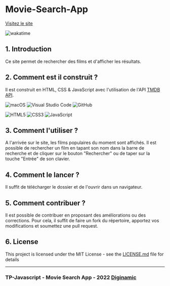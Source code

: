 # Movie-Search-App

[Visitez le site](https://movie-search-app.mtdevweb.com/)

![wakatime](https://wakatime.com/badge/user/933ebfa6-42e4-4a54-b3fc-658e9f1ab22f/project/48b17fad-daa0-45c5-80c0-69e169e3e74b.svg)

## 1. Introduction

Ce site permet de rechercher des films et d'afficher les résultats.

## 2. Comment est il construit ?

Il est construit en HTML, CSS & JavaScript avec l'utilisation de l'API [TMDB API](https://developers.themoviedb.org/3).

![macOS](https://img.shields.io/badge/mac%20os-000000?style=for-the-badge&logo=apple&logoColor=white)
![Visual Studio Code](https://img.shields.io/badge/Visual_Studio_Code-0078D4?style=for-the-badge&logo=visual%20studio%20code&logoColor=white)
![GitHub](https://img.shields.io/badge/GitHub-100000?style=for-the-badge&logo=github&logoColor=white)

![HTML5](https://img.shields.io/badge/HTML5-E34F26?style=for-the-badge&logo=html5&logoColor=white)
![CSS3](https://img.shields.io/badge/CSS3-1572B6?style=for-the-badge&logo=css3&logoColor=white)
![JavaScript](https://img.shields.io/badge/JavaScript-F7DF1E?style=for-the-badge&logo=javascript&logoColor=black)

## 3. Comment l'utiliser ?

A l'arrivée sur le site, les films populaires du moment sont affichés. Il est possible de rechercher un film en tapant son nom dans la barre de recherche et de cliquer sur le bouton "Rechercher" ou de taper sur la touche "Entrée" de son clavier.

## 4. Comment le lancer ?

Il suffit de télécharger le dossier et de l'ouvrir dans un navigateur.

## 5. Comment contribuer ?

Il est possible de contribuer en proposant des améliorations ou des corrections. Pour cela, il suffit de faire un fork du répertoire, apportez vos modifications et soumettez une pull request.

## 6. License

This project is licensed under the MIT License - see the [LICENSE.md](LICENSE.md) file for details

---

### TP-Javascript - Movie Search App - 2022 [Diginamic](https://www.diginamic.fr/)
